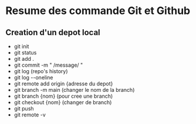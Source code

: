# Resume des commande Git et Github
## Creation d'un depot local
- git init
- git status
- git add .
- git commit -m " /message/ "
- git log (repo's history)
- git log --oneline
- git remote add origin {adresse du depot}
- git branch -m main (changer le nom de la branch)
- git branch {nom} (pour cree une branch)
- git checkout {nom} (changer de branch)
- git push 
- git remote -v

